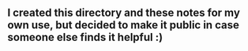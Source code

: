 ## I created this directory and these notes for my own use, but decided to make it public in case someone else finds it helpful :)